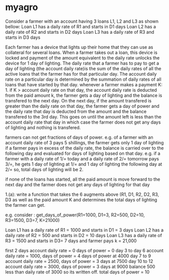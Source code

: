 # myagro
Consider a farmer with an account having 3 loans L1, L2 and L3 as shown bellow:
Loan L1 has a daily rate of R1 and starts in D1 days
Loan L2 has a daily rate of R2 and starts in D2 days
Loan L3 has a daily rate of R3 and starts in D3 days

Each farmer has a device that lights up their home that they can use as collateral for several loans. When a farmer takes out a loan, this device is locked
and payment of the amount equivalent to the daily rate unlocks the device for 1 day of lighting. 
The daily rate that a farmer has to pay to get a day of lighting (the account daily rate)is the sum of the daily rates of all the active loans that the 
farmer has for that particular day. The account daily rate on a particular day is determined by the summation of daily rates of all loans that have started by that day.
whenever a farmer makes a payment K:
	1. if K > account daily rate on that day, the account daily rate is deducted from the paid amount k, the farmer gets a day of lighting and the balance
	is transfered to the next day. On the next day, if the amount transfered is greater than the daily rate on that day, the farmer gets a day of power and the 
	daily rate that day is deducted from the amount and the balance transfered to the 3rd day. This goes on until the amount left is less than the account daily rate that day 
	in which case the farmer does not get any days of lighting and nothing is transfered.

farmers can not get fractions of days of power. e.g. of a farmer with an account daily rate of 3 pays 5 shillings, the farmer gets only 1 day of lighting
if a farmer pays in excess of the daily rate, the balance is carried over to the following day and evaluated for days of lighting based on that day. e.g. if a 
farmer with a daily rate of 1/= today and a daily rate of 2/= tomorrow pays 3/=, he gets 1 day of lighting at 1/= and 1 day of lighting the following day at 2/= so, total
days of lighting will be 2.

if none of the loans has started, all the paid amount is move forward to the next day and the farmer does not get any days of lighting for that day

1.(a): write a function that takes the 6 augments above (R1, D1, R2, D2, R3, D3 as well as the paid amount K and determines the total days of lighting the farmer can get.

e.g. consider : get_days_of_power(R1=1000, D1=3, R2=500, D2=10, R3=1500, D3=7, K=21000)

Loan L1 has a daily rate of R1 = 1000 and starts in D1 = 3 days
Loan L2 has a daily rate of R2 = 500 and starts in D2 = 10 days
Loan L3 has a daily rate of R3 = 1500 and starts in D3= 7 days
and farmer pays k = 21,000

first 2 days  account daily rate = 0 days of power = 0
day 3 to day 6 account daily rate = 1000, days of power = 4 days of power at 4000
day 7 to 9 account daily rate = 2500, days of power = 3 days at 7500
day 10 to 12 account daily rate = 3000, days of power = 3 days at 9000 
balance 500 less than daily rate of 3000 so its written off.
total days of power = 10
